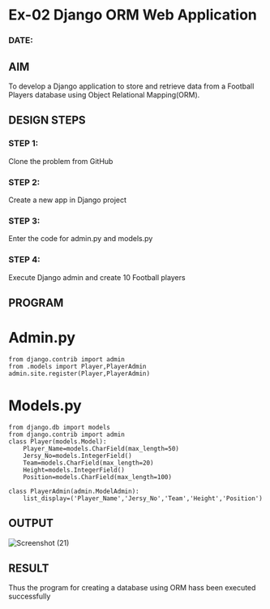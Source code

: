 # Ex-02 Django ORM Web Application
### DATE:

## AIM
To develop a Django application to store and retrieve data from a Football Players database using Object Relational Mapping(ORM).

## DESIGN STEPS

### STEP 1:
Clone the problem from GitHub

### STEP 2:
Create a new app in Django project

### STEP 3:
Enter the code for admin.py and models.py

### STEP 4:
Execute Django admin and create 10 Football players

## PROGRAM
# Admin.py
```
from django.contrib import admin
from .models import Player,PlayerAdmin
admin.site.register(Player,PlayerAdmin)

```
# Models.py
```
from django.db import models
from django.contrib import admin
class Player(models.Model):
    Player_Name=models.CharField(max_length=50)
    Jersy_No=models.IntegerField()
    Team=models.CharField(max_length=20)
    Height=models.IntegerField()
    Position=models.CharField(max_length=100)

class PlayerAdmin(admin.ModelAdmin):
    list_display=('Player_Name','Jersy_No','Team','Height','Position')

```


## OUTPUT

![Screenshot (21)](https://github.com/Sahithya373/ORM/assets/147017926/f5ce90ea-018c-4fea-a138-6f6b197305ab)






## RESULT
Thus the program for creating a database using ORM hass been executed successfully
